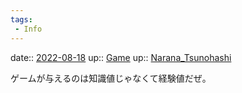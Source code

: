 ```yaml
---
tags:
 - Info
---
```


date:: [2022-08-18](Daily_Note/2022-08-18.md)
up:: [Game](../Bar/Novel/Topics/Game.md)
up:: [Narana_Tsunohashi](../Bar/Novel/Nacaria/Narana_Tsunohashi.md)

ゲームが与えるのは知識値じゃなくて経験値だぜ。